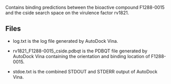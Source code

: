 Contains binding predictions between the bioactive compound F1288-0015 and the cside search space on the virulence factor rv1821.

## Files

- log.txt is the log file generated by AutoDock Vina.

- rv1821_F1288-0015_cside.pdbqt is the PDBQT file generated by AutoDock Vina containing the orientation and binding location of F1288-0015.

- stdoe.txt is the combined STDOUT and STDERR output of AutoDock Vina.

